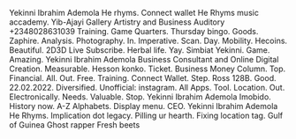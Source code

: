 Yekinni Ibrahim Ademola 
He rhyms. 
Connect wallet 
He Rhyms music accademy. 
Yib-Ajayi Gallery Artistry and Business Auditory +2348028631039 
Training. 
Game Quarters. 
Thursday bingo. 
Goods. 
Zaphire. 
Analysis. 
Photography. 
In. 
Imperative. 
Scan. 
Day. 
Mobility. 
Hecoins. 
Beautiful. 
2D3D Live Subscribe. 
Herbal life. 
Yay. 
Simbiat Yekinni. 
Game. 
Amazing. 
Yekinni Ibrahim Ademola Business Consultant and Online Digital Creation. 
Measurable. 
Hesson konko. 
Ticket. 
Business Money Column. 
Top. 
Financial. 
All. 
Out. 
Free. 
Training. 
Connect Wallet. 
Step. 
Ross 128B.
Good.
22.02.2022.
Diversified.
Unofficial: instagram. 
All Apps. 
Tool. 
Location. 
Out. 
Electronically. 
Needs. 
Valuable. 
Stop. 
Yekinni Ibrahim Ademola Imobido. 
History now. 
A-Z Alphabets. 
Display menu. 
CEO. 
Yekinni Ibrahim Ademola He Rhyms. 
Implication dot legacy. 
Pilling ur hearth. 
Fixing location tag. 
Gulf of Guinea 
Ghost rapper 
Fresh beets 
